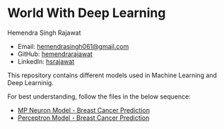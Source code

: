 # World With Deep Learning

Hemendra Singh Rajawat
* Email: [hemendrasingh061@gmail.com](mailto:hemendrasingh061@gmail.com)
* GitHub: [hemendrarajawat](https://github.com/hemendrarajawat)
* LinkedIn: [hsrajawat](https://www.linkedin.com/in/hsrajawat)

This repository contains different models used in Machine Learning and Deep Learninig.

For best understanding, follow the files in the below sequence:

* [MP Neuron Model - Breast Cancer Prediction](https://github.com/hemendrarajawat/World-With-Deep-Learning/blob/master/MP%20Neuron%20Model%20-%20Breast%20Cancer%20Prediction.ipynb)
* [Perceptron Model - Breast Cancer Prediction](https://github.com/hemendrarajawat/World-With-Deep-Learning/blob/master/Perceptron%20Model%20-%20Breast%20Cancer%20Prediction.ipynb)
